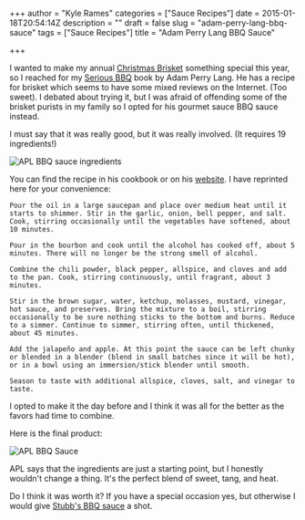 +++
author = "Kyle Rames"
categories = ["Sauce Recipes"]
date = 2015-01-18T20:54:14Z
description = ""
draft = false
slug = "adam-perry-lang-bbq-sauce"
tags = ["Sauce Recipes"]
title = "Adam Perry Lang BBQ Sauce"

+++

I wanted to make my annual [Christmas Brisket](http://bbq.kylerames.com/christmas-brisket/) something special this year, so I reached for my [Serious BBQ](http://www.amazon.com/Serious-Barbecue-Smoke-Outdoor-Cooking/dp/0986042501/ref=sr_1_1?ie=UTF8&qid=1421611662&sr=8-1) book by Adam Perry Lang. He has a recipe for brisket which seems to have some mixed reviews on the Internet. (Too sweet). I debated about trying it, but I was afraid of offending some of the brisket purists in my family so I opted for his gourmet sauce BBQ sauce instead. 

I must say that it was really good, but it was really involved. (It requires  19 ingredients!)

![APL BBQ sauce ingredients](/images/2015/01/bbq-sauce-1.jpg)

You can find the recipe in his cookbook or on his [website](http://www.adamperrylang.com/recipes/apl-bbq-sauce). I have reprinted here for your convenience:

```
Pour the oil in a large saucepan and place over medium heat until it starts to shimmer. Stir in the garlic, onion, bell pepper, and salt. Cook, stirring occasionally until the vegetables have softened, about 10 minutes. 

Pour in the bourbon and cook until the alcohol has cooked off, about 5 minutes. There will no longer be the strong smell of alcohol.

Combine the chili powder, black pepper, allspice, and cloves and add to the pan. Cook, stirring continuously, until fragrant, about 3 minutes.

Stir in the brown sugar, water, ketchup, molasses, mustard, vinegar, hot sauce, and preserves. Bring the mixture to a boil, stirring occasionally to be sure nothing sticks to the bottom and burns. Reduce to a simmer. Continue to simmer, stirring often, until thickened, about 45 minutes.

Add the jalapeño and apple. At this point the sauce can be left chunky or blended in a blender (blend in small batches since it will be hot), or in a bowl using an immersion/stick blender until smooth.

Season to taste with additional allspice, cloves, salt, and vinegar to taste.
```

I opted to make it the day before and I think it was all for the better as the favors had time to combine.

Here is the final product:

![APL BBQ Sauce](/images/2015/01/bbq-sauce2.jpg)

APL says that the ingredients are just a starting point, but I honestly wouldn't change a thing. It's the perfect blend of sweet, tang, and heat.

Do I think it was worth it? If you have a special occasion yes, but otherwise I would give [Stubb's BBQ sauce](http://www.amazon.com/Stubbs-Original-Sauce-18-Ounce-Bottles/dp/B001AYEUPG) a shot.

